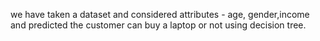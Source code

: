  we have taken a dataset and  considered attributes - age, gender,income and predicted the customer can buy a laptop or not using decision tree.
